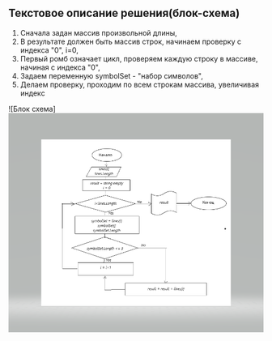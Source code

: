 ## Текстовое описание решения(блок-схема)

1) Сначала задан массив произвольной длины,
2) В результате должен быть массив строк, начинаем проверку с индекса "0", i=0,
3) Первый ромб означает цикл, проверяем каждую строку в массиве, начиная с индекса "0",
4) Задаем переменную  symbolSet - "набор символов",
5) Делаем проверку, проходим по всем строкам массива, увеличивая индекс

![Блок схема]![alt text](<снимок экрана1.png>)